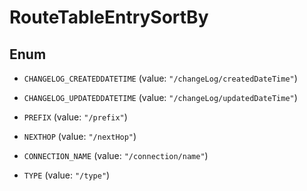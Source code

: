 

# RouteTableEntrySortBy

## Enum


* `CHANGELOG_CREATEDDATETIME` (value: `"/changeLog/createdDateTime"`)

* `CHANGELOG_UPDATEDDATETIME` (value: `"/changeLog/updatedDateTime"`)

* `PREFIX` (value: `"/prefix"`)

* `NEXTHOP` (value: `"/nextHop"`)

* `CONNECTION_NAME` (value: `"/connection/name"`)

* `TYPE` (value: `"/type"`)



